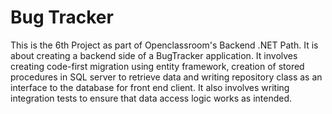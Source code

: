 # Bug Tracker
This is the 6th Project as part of Openclassroom's Backend .NET Path. It is about creating a backend side of a BugTracker application. It involves creating code-first migration using entity framework, creation of stored procedures in SQL server to retrieve data and writing repository class as an interface to the database for front end client. It also involves writing integration tests to ensure that data access logic works as intended.
